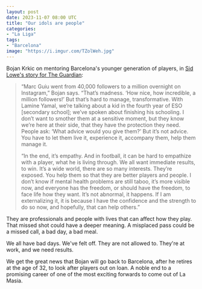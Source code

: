 ```yaml
---
layout: post
date: 2023-11-07 08:00 UTC
title: "Our idols are people"
categories:
- "La Liga"
tags:
- "Barcelona"
image: "https://i.imgur.com/TZolWeh.jpg"
---
```


Bojan Krkic on mentoring Barcelona's younger generation of players, in [Sid Lowe's story for The Guardian](https://www.theguardian.com/football/2023/nov/03/bojan-the-anxious-wonderkid-is-back-at-barcelona-guiding-next-generation):

<!---more--->

> “Marc Guiu went from 40,000 followers to a million overnight on Instagram,” Bojan says. “That’s madness. ‘How nice, how incredible, a million followers!’ But that’s hard to manage, transformative. With Lamine Yamal, we’re talking about a kid in the fourth year of ESO [secondary school]; we’ve spoken about finishing his schooling. I don’t want to smother them at a sensitive moment, but they know we’re here at their side, that they have the protection they need. People ask: ‘What advice would you give them?’ But it’s not advice. You have to let them live it, experience it, accompany them, help them manage it.
>
> “In the end, it’s empathy. And in football, it can be hard to empathize with a player, what he is living through. We all want immediate results, to win. It’s a wide world, there are so many interests. They’re exposed. You help them so that they are better players and people. I don’t know if mental health problems are still taboo, it’s more visible now, and everyone has the freedom, or should have the freedom, to face life how they want. It’s not abnormal, it happens. If I am externalizing it, it is because I have the confidence and the strength to do so now, and hopefully, that can help others.”

They are professionals and people with lives that can affect how they play. That missed shot could have a deeper meaning. A misplaced pass could be a missed call, a bad day, a bad meal.

We all have bad days. We've felt off. They are not allowed to. They're at work, and we need results.

We get the great news that Bojan will go back to Barcelona, after he retires at the age of 32, to look after players out on loan. A noble end to a promising career of one of the most exciting forwards to come out of La Masia.